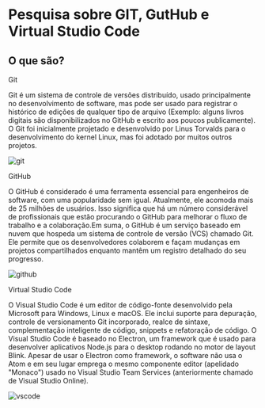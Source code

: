 # Pesquisa sobre GIT, GutHub e Virtual Studio Code

## **O que são?**

Git

Git é um sistema de controle de versões distribuído, usado principalmente no desenvolvimento de software, mas pode ser usado para registrar o histórico de edições de qualquer tipo de arquivo (Exemplo: alguns livros digitais são disponibilizados no GitHub e escrito aos poucos publicamente). O Git foi inicialmente projetado e desenvolvido por Linus Torvalds para o desenvolvimento do kernel Linux, mas foi adotado por muitos outros projetos.

![git](https://upload.wikimedia.org/wikipedia/commons/thumb/e/e0/Git-logo.svg/1200px-Git-logo.svg.png)

GitHub

O GitHub é considerado é uma ferramenta essencial para engenheiros de software, com uma popularidade sem igual. Atualmente, ele acomoda mais de 25 milhões de usuários. Isso significa que há um número considerável de profissionais que estão procurando o GitHub para melhorar o fluxo de trabalho e a colaboração.Em suma, o GitHub é um serviço baseado em nuvem que hospeda um sistema de controle de versão (VCS) chamado Git. Ele permite que os desenvolvedores colaborem e façam mudanças em projetos compartilhados enquanto mantêm um registro detalhado do seu progresso.

![github](https://miro.medium.com/v2/resize:fit:1125/0*CpxR8zt1z6vZDorB.png)

Virtual Studio Code

O Visual Studio Code é um editor de código-fonte desenvolvido pela Microsoft para Windows, Linux e macOS. Ele inclui suporte para depuração, controle de versionamento Git incorporado, realce de sintaxe, complementação inteligente de código, snippets e refatoração de código. O Visual Studio Code é baseado no Electron, um framework que é usado para desenvolver aplicativos Node.js para o desktop rodando no motor de layout Blink. Apesar de usar o Electron como framework, o software não usa o Atom e em seu lugar emprega o mesmo componente editor (apelidado "Monaco") usado no Visual Studio Team Services (anteriormente chamado de Visual Studio Online).

![vscode](https://miro.medium.com/v2/resize:fit:480/1*MGcLJS1ZvMFcBA94PXn16Q.png)

